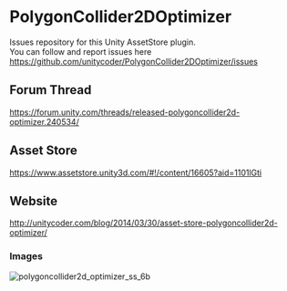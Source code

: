 # PolygonCollider2DOptimizer
Issues repository for this Unity AssetStore plugin.<br>
You can follow and report issues here https://github.com/unitycoder/PolygonCollider2DOptimizer/issues

## Forum Thread
https://forum.unity.com/threads/released-polygoncollider2d-optimizer.240534/

## Asset Store
https://www.assetstore.unity3d.com/#!/content/16605?aid=1101lGti

## Website
http://unitycoder.com/blog/2014/03/30/asset-store-polygoncollider2d-optimizer/

### Images
![polygoncollider2d_optimizer_ss_6b](https://user-images.githubusercontent.com/5438317/75622832-4ac33b80-5bad-11ea-98a0-db8a9e19db6e.jpg)
